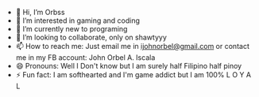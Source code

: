 - 👋 Hi, I’m Orbss
- 👀 I’m interested in gaming and coding
- 🌱 I’m currently new to programing
- 💞️ I’m looking to collaborate, only on  shawtyyy
- 📫 How to reach me: Just email me in ijohnorbel@gmail.com or contact me in my FB account: John Orbel A. Iscala
-  😄 Pronouns: Well I Don't know but I am surely half Filipino half pinoy
- ⚡ Fun fact: I am softhearted and I'm game addict but I am 100% L O Y A L

<!---
ijohnorbel/ijohnorbel is a ✨ special ✨ repository because its `README.md` (this file) appears on your GitHub profile.
You can click the Preview link to take a look at your changes.
--->
